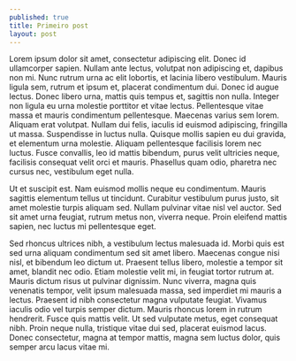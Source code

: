 ```yaml
---
published: true
title: Primeiro post
layout: post
---
```

Lorem ipsum dolor sit amet, consectetur adipiscing elit. Donec id ullamcorper sapien. Nullam ante lectus, volutpat non adipiscing et, dapibus non mi. Nunc rutrum urna ac elit lobortis, et lacinia libero vestibulum. Mauris ligula sem, rutrum et ipsum et, placerat condimentum dui. Donec id augue lectus. Donec libero urna, mattis quis tempus et, sagittis non nulla. Integer non ligula eu urna molestie porttitor et vitae lectus. Pellentesque vitae massa et mauris condimentum pellentesque. Maecenas varius sem lorem. Aliquam erat volutpat. Nullam dui felis, iaculis id euismod adipiscing, fringilla ut massa. Suspendisse in luctus nulla. Quisque mollis sapien eu dui gravida, et elementum urna molestie. Aliquam pellentesque facilisis lorem nec luctus. Fusce convallis, leo id mattis bibendum, purus velit ultricies neque, facilisis consequat velit orci et mauris. Phasellus quam odio, pharetra nec cursus nec, vestibulum eget nulla.

Ut et suscipit est. Nam euismod mollis neque eu condimentum. Mauris sagittis elementum tellus ut tincidunt. Curabitur vestibulum purus justo, sit amet molestie turpis aliquam sed. Nullam pulvinar vitae nisl vel auctor. Sed sit amet urna feugiat, rutrum metus non, viverra neque. Proin eleifend mattis sapien, nec luctus mi pellentesque eget.

Sed rhoncus ultrices nibh, a vestibulum lectus malesuada id. Morbi quis est sed urna aliquam condimentum sed sit amet libero. Maecenas congue nisi nisl, et bibendum leo dictum ut. Praesent tellus libero, molestie a tempor sit amet, blandit nec odio. Etiam molestie velit mi, in feugiat tortor rutrum at. Mauris dictum risus ut pulvinar dignissim. Nunc viverra, magna quis venenatis tempor, velit ipsum malesuada massa, sed imperdiet mi mauris a lectus. Praesent id nibh consectetur magna vulputate feugiat. Vivamus iaculis odio vel turpis semper dictum. Mauris rhoncus lorem in rutrum hendrerit. Fusce quis mattis velit. Ut sed vulputate metus, eget consequat nibh. Proin neque nulla, tristique vitae dui sed, placerat euismod lacus. Donec consectetur, magna at tempor mattis, magna sem luctus dolor, quis semper arcu lacus vitae mi.